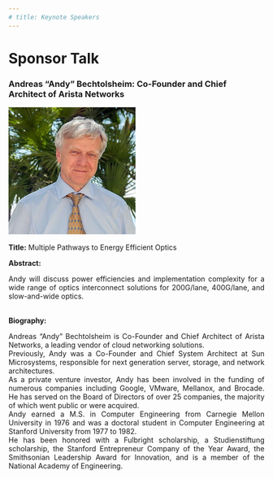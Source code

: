 ```yaml
---
# title: Keynote Speakers
---
```

# Sponsor Talk

### Andreas “Andy” Bechtolsheim: Co-Founder and Chief Architect of Arista Networks

<img src="/assets/img/arista-andy.jpg">

**Title:** Multiple Pathways to Energy Efficient Optics

**Abstract:** 
<div style="text-align: justify; text-indent: 0em;">
Andy will discuss power efficiencies and implementation complexity for a wide range
of optics interconnect solutions for 200G/lane, 400G/lane, and slow-and-wide optics.

</div>
<br>

**Biography:** 
<div style="text-align: justify; text-indent: 0em;">
Andreas “Andy” Bechtolsheim is Co-Founder and Chief Architect of Arista Networks, a leading vendor of cloud networking solutions.
<br>
Previously, Andy was a Co-Founder and Chief System Architect at Sun Microsystems, responsible for next generation server, storage, and network architectures.
<br>
As a private venture investor, Andy has been involved in the funding of numerous companies including Google, VMware, Mellanox, and Brocade. He has served on the Board of Directors of over 25 companies, the majority of which went public or were acquired.
<br>
Andy earned a M.S. in Computer Engineering from Carnegie Mellon University in 1976 and was a doctoral student in Computer Engineering at Stanford University from 1977 to 1982.
<br>
He has been honored with a Fulbright scholarship, a Studienstiftung scholarship, the Stanford Entrepreneur Company of the Year Award, the Smithsonian Leadership Award for Innovation, and is a member of the National Academy of Engineering.
</div>
